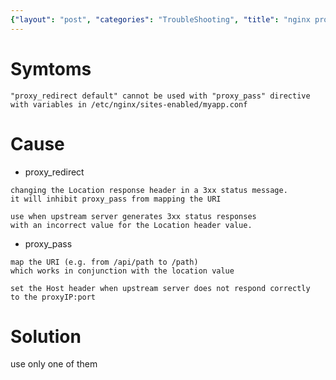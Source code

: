 ```yaml
---
{"layout": "post", "categories": "TroubleShooting", "title": "nginx proxy pass VS proxy redirect", "feature-img": "assets/img/feature_img.png"}
---
```

# Symtoms
```
"proxy_redirect default" cannot be used with "proxy_pass" directive 
with variables in /etc/nginx/sites-enabled/myapp.conf
```

# Cause
- proxy_redirect
```
changing the Location response header in a 3xx status message.
it will inhibit proxy_pass from mapping the URI

use when upstream server generates 3xx status responses 
with an incorrect value for the Location header value.
```

- proxy_pass
```
map the URI (e.g. from /api/path to /path)
which works in conjunction with the location value

set the Host header when upstream server does not respond correctly 
to the proxyIP:port
```

# Solution
use only one of them
